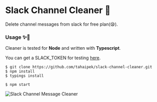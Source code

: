 # **Slack Channel Cleaner** 💨
Delete channel messages from slack for free plan(😪). 

### **Usage** ✨🚀
Cleaner is tested for **Node** and written with **Typescript**.

You can get a SLACK_TOKEN for testing [here](https://api.slack.com/web). 

    $ git clone https://github.com/tahaipek/slack-channel-cleaner.git
    $ npm install
    $ typings install
    
    $ npm start
    
![Slack Channel Message Cleaner](https://github.com/tahaipek/slack-channel-cleaner/blob/master/preview.gif?raw=true) 		
